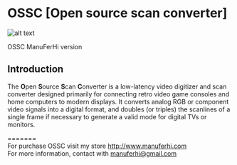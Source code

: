 # OSSC [Open source scan converter]

![alt text](https://i.postimg.cc/pr5QGMW4/IMG-20181014-200007.jpg)

OSSC ManuFerHi version <BR>

<h2> <span class="mw-headline" id="Introduction"> Introduction </span></h2>
<p>The <b>O</b>pen <b>S</b>ource <b>S</b>can <b>C</b>onverter is a low-latency video digitizer and scan converter designed primarily for connecting retro video game consoles and home computers to modern displays. It converts analog RGB or component video signals into a digital format, and doubles (or triples) the scanlines of a single frame if necessary to generate a valid mode for digital TVs or monitors.




	

=======<BR>
For purchase OSSC visit my store http://www.manuferhi.com<BR>
For more information, contact with manuferhi@gmail.com






